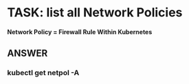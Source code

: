 

# TASK: list all Network Policies

####  Network Policy = Firewall Rule Within Kubernetes

## ANSWER

### kubectl get netpol -A


